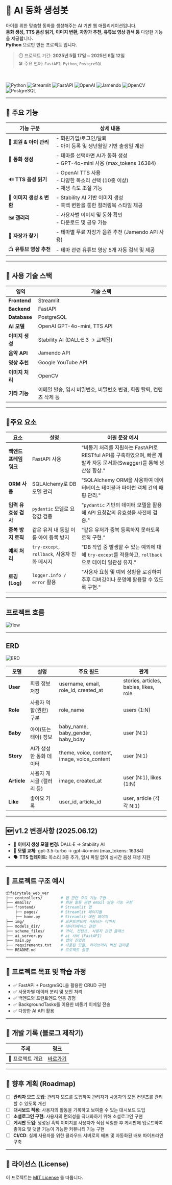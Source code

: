 # 📖 AI 동화 생성봇

아이를 위한 맞춤형 동화를 생성해주는 AI 기반 웹 애플리케이션입니다.  
**동화 생성, TTS 음성 읽기, 이미지 변환, 자장가 추천, 유튜브 영상 검색 등** 다양한 기능을 제공합니다.
<br>**Python** 으로만 만든 프로젝트 입니다.

> ⏱️ 프로젝트 기간: **2025년 5월 17일 ~ 2025년 6월 12일**  
> 🛠️ 주요 언어: `FastAPI`, `Python`, `PostgreSQL`

<br>

![Python](https://img.shields.io/badge/Python-3.10+-blue?logo=python)
![Streamlit](https://img.shields.io/badge/Frontend-Streamlit-red?logo=streamlit)
![FastAPI](https://img.shields.io/badge/Backend-FastAPI-009688?logo=fastapi)
![OpenAI](https://img.shields.io/badge/OpenAI-API-4B0082?logo=openai)
![Jamendo](https://img.shields.io/badge/Jamendo-API-ff69b4?logo=musicbrainz)
![OpenCV](https://img.shields.io/badge/Image-OpenCV-5C3EE8?logo=opencv)
![PostgreSQL](https://img.shields.io/badge/PostgreSQL-4169E1?style=flat-square&logo=PostgreSQL&logoColor=white)

---

## 🚀 주요 기능

| 기능 구분 | 상세 내용 |
|----------|-----------|
| 👶 **회원 & 아이 관리** | - 회원가입/로그인/탈퇴<br>- 아이 등록 및 생년월일 기반 출생일 계산 |
| 📘 **동화 생성** | - 테마를 선택하면 AI가 동화 생성<br>- GPT-4o-mini 사용 (max_tokens 16384) |
| 🔊 **TTS 음성 읽기** | - OpenAI TTS 사용<br>- 다양한 목소리 선택 (10종 이상)<br>- 재생 속도 조절 기능 |
| 🎨 **이미지 생성 & 변환** | - Stability AI 기반 이미지 생성<br>- 흑백 변환을 통한 컬러링북 스타일 제공 |
| 🖼 **갤러리** | - 사용자별 이미지 및 동화 확인<br>- 다운로드 및 공유 가능 |
| 🎵 **자장가 찾기** | - 테마별 무료 자장가 음원 추천 (Jamendo API 사용) |
| 📺 **유튜브 영상 추천** | - 테마 관련 유튜브 영상 5개 자동 검색 및 제공 |

---

## 🔧 사용 기술 스택

| 영역 | 기술 스택 |
|------|------------|
| **Frontend** | Streamlit |
| **Backend** | FastAPI |
| **Database** | PostgreSQL |
| **AI 모델** | OpenAI GPT-4o-mini, TTS API |
| **이미지 생성** | Stability AI (DALL·E 3 → 교체됨) |
| **음악 API** | Jamendo API |
| **영상 추천** | Google YouTube API |
| **이미지 처리** | OpenCV |
| **기타 기능** | 이메일 발송, 임시 비밀번호, 비밀번호 변경, 회원 탈퇴, 컨텐츠 삭제 등 |

---

## 📌주요 요소
| 요소         | 설명                                   | 어필 문장 예시                                                                            |
| ------------- | ------------------------------------ | ----------------------------------------------------------------------------------- |
| **백엔드 프레임워크** | FastAPI 사용                           | "비동기 처리를 지원하는 FastAPI로 RESTful API를 구축하였으며, 빠른 개발과 자동 문서화(Swagger)를 통해 생산성 향상." |
| **ORM 사용**    | SQLAlchemy로 DB 모델 관리                 | "SQLAlchemy ORM을 사용하여 데이터베이스 테이블과 파이썬 객체 간의 매핑 관리."                            |
| **입력 유효성 검사** | `pydantic` 모델로 요청값 검증                | "`pydantic` 기반의 데이터 모델을 활용해 API 요청값의 유효성을 사전에 검증."                             |
| **중복 방지 로직**  | 같은 유저 내 동일 이름 아이 등록 방지               | "같은 유저가 중복 등록하지 못하도록 로직 구현."                                       |
| **예외 처리**     | `try-except`, `rollback`, 사용자 친화 메시지 | "DB 작업 중 발생할 수 있는 예외에 대해 `try-except`를 적용하고, `rollback`으로 데이터 일관성 유지."         |
| **로깅(Log)**   | `logger.info / error` 활용             | "사용자 요청 및 예외 상황을 로깅하여 추후 디버깅이나 운영에 활용할 수 있도록 구현."                                 |


---

## 프로젝트 흐름
![flow](assets/project_flow.png)


---

## ERD
![ERD](assets/ERD.png)

| 모델	| 설명	| 주요 필드	| 관계 |
|-------|-------|-----------|------|
| **User**	| 회원 정보 저장	| username, email, role_id, created_at	| stories, articles, babies, likes, role |
| **Role**	| 사용자 역할(권한) 구분	| role_name	| users (1:N) |
| **Baby**	| 아이(또는 태아) 정보	| baby_name, baby_gender, baby_bday	| user (N:1) |
| **Story**	| AI가 생성한 동화 데이터	| theme, voice, content, image, voice_content	| user (N:1) |
| **Article**	| 사용자 게시글 (갤러리 등) |	image, created_at	| user (N:1), likes (1:N) |
| **Like**	| 좋아요 기록	| user_id, article_id	| user, article (각각 N:1) |

---

## 🆕 v1.2 변경사항 (2025.06.12)

- 🎨 **이미지 생성 모델 변경:** DALL·E → Stability AI
- 🧠 **모델 교체:** gpt-3.5-turbo → gpt-4o-mini (max_tokens: 16384)
- 🗣 **TTS 업데이트:** 목소리 3종 추가, 임시 파일 없이 실시간 음성 재생 지원

---

## 📁 프로젝트 구조 예시

```bash
📦fairytale_web_ver
├── controllers/        # 앱 관련 주요 기능 구현
├── emails/             # 회원 활동 관련 email 발송 기능 구현
├── frontend/           # Streamlit 앱
    ├── pages/          # Streamlit 페이지들
    ├── home.py         # Streamlit 메인 페이지
├── img/                # 프론트엔드에 사용되는 이미지
├── models_dir/         # 데이터베이스 관련
├── scheme_files/       # 아이, 컨텐츠, 사용자 관련 클래스
├── ai_server.py        # ai 서버 (FastAPI)
├── main.py             # 앱의 진입점
├── requirements.txt    # 사용된 모듈, 라이브러리 버전 관리용
└── README.md           # 프로젝트 설명
```
---

## 📖 프로젝트 목표 및 학습 과정
- ✅ FastAPI + PostgreSQL을 활용한 CRUD 구현
- ✅ 사용자별 데이터 분리 및 보안 처리
- ✅ 백엔드와 프런트엔드 연동 경험
- ✅ BackgroundTasks를 이용한 비동기 이메일 전송
- ✅ 다양한 AI API 활용

---

## 📝 개발 기록 (블로그 제작기)
| 주제 | 링크 |
|------|------|
| 🔧 프로젝트 개요 | [바로가기](https://puppy-foot-it.tistory.com/909) |


---

## 🧭 향후 계획 (Roadmap)

-   [ ] **관리자 모드 도입:** 관리자 모드를 도입하여 관리자가 사용자의 모든 컨텐츠를 관리할 수 있도록 개선
-   [ ] **대시보드 적용:** 사용자의 활동을 기록하고 보여줄 수 있는 대시보드 도입
-   [ ] **소셜로그인 구현:** 사용자의 편의성을 극대화하기 위해 소셜로그인 구현
-   [ ] **게시판 도입**: 생성된 흑백 이미지를 사용자가 직접 색칠한 후 게시판에 업로드하여 좋아요 및 댓글 기능이 가능한 커뮤니티 기능 구현
-   [ ] **CI/CD**: 실제 사용자를 위한 클라우드 서버로의 배포 및 자동화된 배포 파이프라인 구축
---


## 📜 라이선스 (License)

이 프로젝트는 [MIT License](LICENSE) 를 따릅니다.
